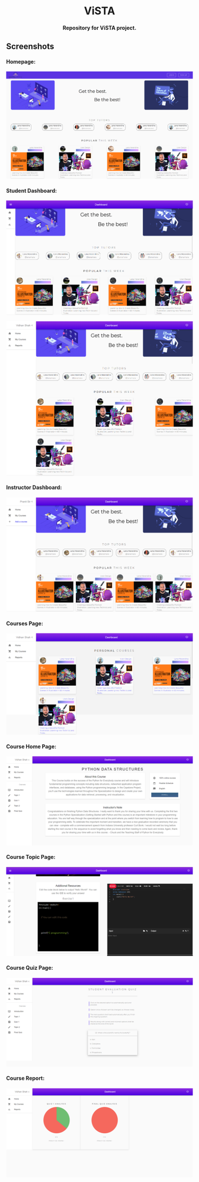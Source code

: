 <h1 align="center">ViSTA</h1>

<h4 align="center"> Repository for ViSTA project.</h4>

## Screenshots

#### Homepage:

![Homepage](/server/screenshots/home.png)


#### Student Dashboard:

![sD1](/server/screenshots/studentDashboard.png)

![sD2](/server/screenshots/studentDashboard2.png)


#### Instructor Dashboard:

![iD](/server/screenshots/instructorDashboard.png)


#### Courses Page:

![courses](/server/screenshots/courses.png)


#### Course Home Page:

![courseHome](/server/screenshots/courseHome.png)


#### Course Topic Page:

![courseTopic](/server/screenshots/courseTopic1.png)


#### Course Quiz Page:

![courseQuiz](/server/screenshots/courseQuiz1.png)


#### Course Report:

![reports](/server/screenshots/courseReports.png)